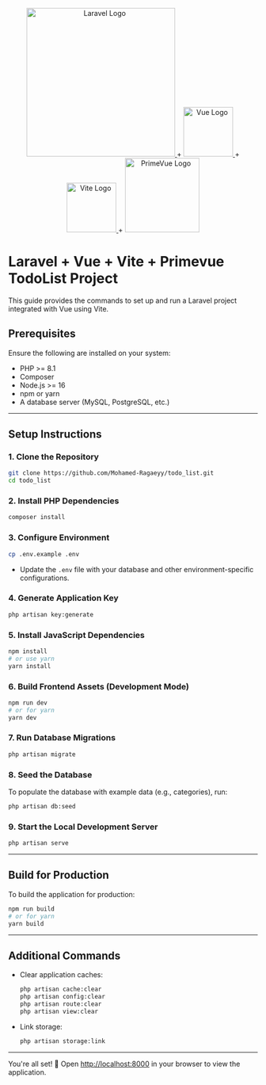 <p align="center">
    <a href="https://laravel.com" target="_blank">
        <img src="https://raw.githubusercontent.com/laravel/art/master/logo-lockup/5%20SVG/2%20CMYK/1%20Full%20Color/laravel-logolockup-cmyk-red.svg" width="300" alt="Laravel Logo">
    </a>
    <span>+</span>
    <a href="https://vuejs.org" target="_blank">
        <img src="https://vuejs.org/images/logo.png" width="100" alt="Vue Logo">
    </a>
    <span>+</span>
    <a href="https://vitejs.dev" target="_blank">
        <img src="https://vitejs.dev/logo.svg" width="100" alt="Vite Logo">
    </a>
    <span>+</span>
    <a href="https://primevue.org" target="_blank">
        <img src="https://primefaces.org/cdn/primevue/images/primevue-logo-dark.svg" width="150" alt="PrimeVue Logo">
    </a>
</p>

# Laravel + Vue + Vite + Primevue TodoList Project

This guide provides the commands to set up and run a Laravel project integrated with Vue using Vite.

## Prerequisites

Ensure the following are installed on your system:

- PHP >= 8.1
- Composer
- Node.js >= 16
- npm or yarn
- A database server (MySQL, PostgreSQL, etc.)

---

## Setup Instructions

### 1. Clone the Repository
```bash
git clone https://github.com/Mohamed-Ragaeyy/todo_list.git
cd todo_list
```

### 2. Install PHP Dependencies
```bash
composer install
```

### 3. Configure Environment
```bash
cp .env.example .env
```
- Update the `.env` file with your database and other environment-specific configurations.

### 4. Generate Application Key
```bash
php artisan key:generate
```

### 5. Install JavaScript Dependencies
```bash
npm install
# or use yarn
yarn install
```

### 6. Build Frontend Assets (Development Mode)
```bash
npm run dev
# or for yarn
yarn dev
```

### 7. Run Database Migrations
```bash
php artisan migrate
```

### 8. Seed the Database
To populate the database with example data (e.g., categories), run:
```bash
php artisan db:seed
```

### 9. Start the Local Development Server
```bash
php artisan serve
```

---

## Build for Production

To build the application for production:
```bash
npm run build
# or for yarn
yarn build
```

---

## Additional Commands

- Clear application caches:
  ```bash
  php artisan cache:clear
  php artisan config:clear
  php artisan route:clear
  php artisan view:clear
  ```

- Link storage:
  ```bash
  php artisan storage:link
  ```

---

You're all set! 🎉 Open [http://localhost:8000](http://localhost:8000) in your browser to view the application.

